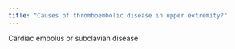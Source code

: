 ```yaml
---
title: "Causes of thromboembolic disease in upper extremity?"
---
```

Cardiac embolus or subclavian disease

